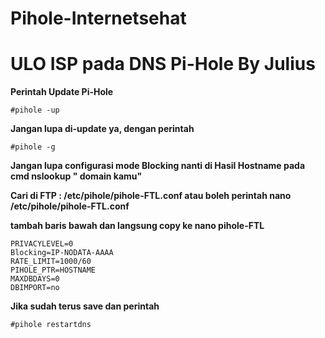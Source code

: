 Pihole-Internetsehat
=
ULO ISP pada DNS Pi-Hole By Julius
=
**Perintah Update Pi-Hole**
```
#pihole -up
```
**Jangan lupa di-update ya, dengan perintah**
```
#pihole -g
```

**Jangan lupa configurasi mode Blocking nanti di Hasil Hostname pada cmd nslookup " domain kamu"**

**Cari di FTP : /etc/pihole/pihole-FTL.conf atau boleh perintah  nano /etc/pihole/pihole-FTL.conf**


**tambah baris bawah dan langsung copy ke nano pihole-FTL**
```
PRIVACYLEVEL=0
Blocking=IP-NODATA-AAAA
RATE_LIMIT=1000/60
PIHOLE_PTR=HOSTNAME
MAXDBDAYS=0
DBIMPORT=no
```

**Jika sudah terus save dan perintah**
```
#pihole restartdns
